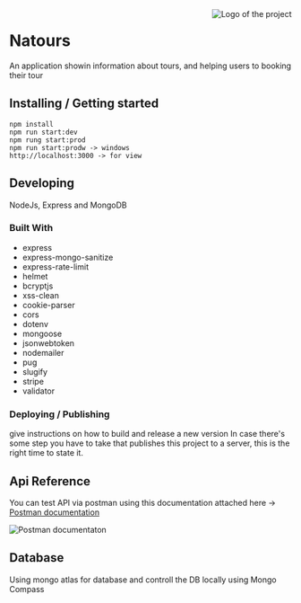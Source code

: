 <img src="./images/logo.sample.png" alt="Logo of the project" align="right">

# Natours

An application showin information about tours, and helping users to booking their tour

## Installing / Getting started


```shell
npm install
npm run start:dev 
npm rung start:prod
npm run start:prodw -> windows
http://localhost:3000 -> for view 
```

## Developing

NodeJs, Express and MongoDB

### Built With
* express
* express-mongo-sanitize
* express-rate-limit
* helmet
* bcryptjs
* xss-clean
* cookie-parser
* cors
* dotenv
* mongoose
* jsonwebtoken
* nodemailer
* pug
* slugify
* stripe
* validator


### Deploying / Publishing
give instructions on how to build and release a new version
In case there's some step you have to take that publishes this project to a
server, this is the right time to state it.


## Api Reference

You can test API via postman using this documentation attached here -> [Postman documentation](https://documenter.getpostman.com/view/14845189/UVJhDaYA)

![Postman documentaton](https://github.com/Ibrah-salama/natours/tree/ibrahim/public/img/postman.png)


## Database

Using mongo atlas for database and controll the DB locally using Mongo Compass
